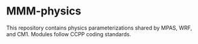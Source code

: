# MMM-physics
This repository contains physics parameterizations shared by MPAS, WRF, and CM1. Modules follow CCPP coding standards.
